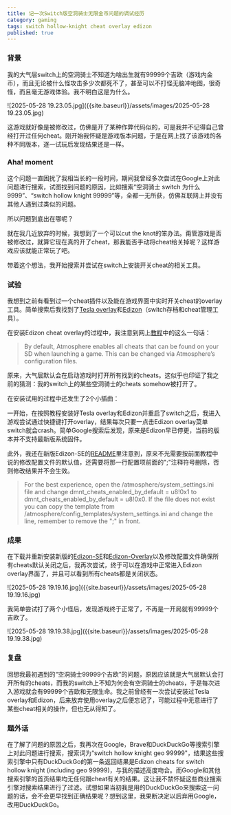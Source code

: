 ```yaml
---
title: 记一次Switch版空洞骑士无限金币问题的调试经历
category: gaming
tags: switch hollow-knight cheat overlay edizon
published: true
---
```


### 背景

我的大气层switch上的空洞骑士不知道为啥出生就有99999个吉欧（游戏内金币），而且无论被什么怪攻击多少次都死不了，甚至可以不打怪无脑冲地图，很奇怪，而且毫无游戏体验。我不明白这是为什么。

![2025-05-28 19.23.05.jpg]({{site.baseurl}}/assets/images/2025-05-28 19.23.05.jpg)

这游戏就好像是被修改过，仿佛是开了某种作弊代码似的，可是我并不记得自己曾经打开过任何cheat。刚开始我怀疑是游戏版本问题，于是在网上找了该游戏的各种不同版本，逐一试玩后发现结果还是一样。

### Aha! moment

这个问题一直困扰了我相当长的一段时间，期间我曾经多次尝试在Google上对此问题进行搜索，试图找到问题的原因，比如搜索“空洞骑士 switch 为什么 9999”、“switch hollow knight 99999”等，全都一无所获，仿佛互联网上并没有其他人遇到过类似的问题。

所以问题到底出在哪呢？

就在我几近放弃的时候，我想到了一个可以cut the knot的笨办法。甭管游戏是否被修改过，就算它现在真的开了cheat，那我能否手动将cheat给关掉呢？这样游戏应该就能正常玩了吧。

带着这个想法，我开始搜索并尝试在switch上安装开关cheat的相关工具。

### 试验

我想到之前有看到过一个cheat插件以及能在游戏界面中实时开关cheat的overlay工具。简单搜索后我找到了[Tesla overlay](https://gbatemp.net/threads/tesla-the-nintendo-switch-overlay-menu.557362/)和[Edizon](https://github.com/WerWolv/EdiZon)（switch存档和cheat管理工具）。

在安装Edizon cheat overlay的过程中，我注意到网上[教程](https://www.cfwaifu.com/edizon-cheats/)中的这么一句话：

> By default, Atmosphere enables all cheats that can be found on your SD when launching a game. This can be changed via Atmosphere’s configuration files.

原来，大气层默认会在启动游戏时打开所有找到的cheats。这似乎也印证了我之前的猜测：我的switch上的某些空洞骑士的cheats somehow被打开了。

在安装试用的过程中还发生了2个小插曲：

一开始，在按照教程安装好Tesla overlay和Edizon并重启了switch之后，我进入游戏尝试通过快捷键打开overlay，结果每次只要一点击Edizon overlay菜单switch就会crash。简单Google搜索后发现，原来是Edizon早已停更，当前的版本并不支持最新版系统固件。

此外，我还在新版Edizon-SE的[README](https://github.com/tomvita/EdiZon-SE?tab=readme-ov-file#how-to-install)里注意到，原来不光需要按前面教程中说的修改配置文件的默认值，还需要将那一行配置项前面的";"注释符号删除，否则修改结果并不会生效。

> For the best experience, open the /atmosphere/system_settings.ini file and change dmnt_cheats_enabled_by_default = u8!0x1 to dmnt_cheats_enabled_by_default = u8!0x0. If the file does not exist you can copy the template from /atmosphere/config_templates/system_settings.ini and change the line, remember to remove the ";" in front.

### 成果

在下载并重新安装新版的[Edizon-SE](https://github.com/tomvita/EdiZon-SE)和[Edizon-Overlay](https://github.com/proferabg/EdiZon-Overlay)以及修改配置文件确保所有cheats默认关闭之后，我再次尝试，终于可以在游戏中正常进入Edizon overlay界面了，并且可以看到所有cheats都是关闭状态。

![2025-05-28 19.19.16.jpg]({{site.baseurl}}/assets/images/2025-05-28 19.19.16.jpg)

我简单尝试打了两个小怪后，发现游戏终于正常了，不再是一开局就有99999个吉欧了。

![2025-05-28 19.19.38.jpg]({{site.baseurl}}/assets/images/2025-05-28 19.19.38.jpg)

### 复盘

回想我最初遇到的“空洞骑士99999个吉欧”的问题，原因应该就是大气层默认会打开所有的cheats，而我的switch上不知为何会有空洞骑士的cheats，于是每次进入游戏就会有99999个吉欧和无限生命。我之前曾经有一次尝试安装过Tesla overlay和Edizon，后来放弃使用overlay之后便忘记了，可能过程中无意进行了某些cheat相关的操作，但也无从得知了。

### 题外话

在了解了问题的原因之后，我再次在Google，Brave和DuckDuckGo等搜索引擎上对此问题进行搜索，搜索词为“switch hollow knight geo 99999"，结果这些搜索引擎中只有DuckDuckGo的第一条返回结果是Edizon cheats for switch hollow knight (including geo 99999)，与我的描述高度吻合。而Google和其他搜索引擎的首页结果均无任何跟cheat有关的结果。这让我不禁怀疑这些商业搜索引擎对搜索结果进行了过滤。试想如果当初我是用的DuckDuckGo来搜索这一问题的话，会不会更早找到正确结果呢？想到这里，我果断决定以后弃用Google，改用DuckDuckGo。

